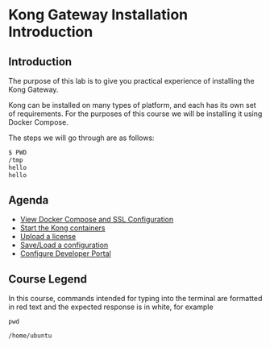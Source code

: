 # Kong Gateway Installation Introduction

<!-- .slide: class="page-title" -->



## Introduction

The purpose of this lab is to give you practical experience of installing the Kong Gateway. 
 
Kong can be installed on many types of platform, and each has its own set of requirements. For the purposes of this course we will be installing it using Docker Compose.

The steps we will go through are as follows:

```bash
$ PWD
/tmp
hello
hello
```




## Agenda

<!-- .slide: id="master-toc" class="toc" -->

<!-- - [Chapter 1](#/1) -->
- [View Docker Compose and SSL Configuration](#/1)
- [Start the Kong containers](#/2)
- [Upload a license](#/3)
- [Save/Load a configuration](#/4)
- [Configure Developer Portal](#/5)




## Course Legend

In this course, commands intended for typing into the terminal are formatted in red text and the expected response is in white, for example

```shell
pwd
```
```
/home/ubuntu
```

<!-- # Setup Lab Environment

Run the following command to start your lab.

```shell
source ./start_lab.sh
```

**Please note** you may need to wait for up to a minute before the system is available.

Also note that Kong Gateway is launched as part of this lab, therefore Kong Manager and Kong Developer Portal won't display in the tab on the right until the Gateway is running.

This workspace uses live resources and is available for a limited time.  For details of how long its available for, and how long is left, please click on the question mark ('?') at the top right of the screen.

![Course Timings](../graphics/Strigo_course_timings.png)

If you have difficulties with this lab, then please email **`learn@konghq.com`**. -->